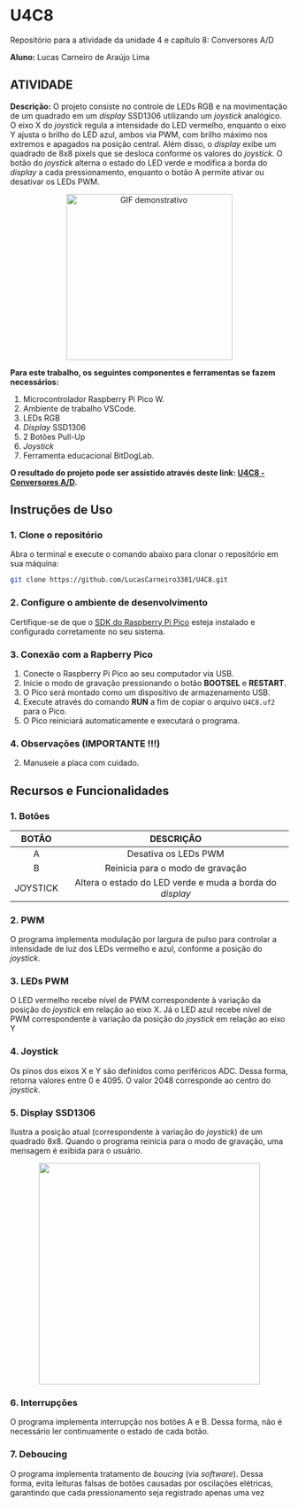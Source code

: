# U4C8
Repositório para a atividade da unidade 4 e capítulo 8: Conversores A/D

__Aluno:__
Lucas Carneiro de Araújo Lima

## ATIVIDADE 
__Descrição:__
O projeto consiste no controle de LEDs RGB e na movimentação de um quadrado em um _display_ SSD1306 utilizando um _joystick_ analógico. O eixo X do _joystick_ regula a intensidade do LED vermelho, enquanto o eixo Y ajusta o brilho do LED azul, ambos via PWM, com brilho máximo nos extremos e apagados na posição central. Além disso, o _display_ exibe um quadrado de 8x8 pixels que se desloca conforme os valores do _joystick_. O botão do _joystick_ alterna o estado do LED verde e modifica a borda do _display_ a cada pressionamento, enquanto o botão A permite ativar ou desativar os LEDs PWM.

<div align="center">
  <img src="https://github.com/user-attachments/assets/33560ddb-57e7-43cc-a70d-c8fa7051a5e9" alt="GIF demonstrativo" width="300"/>
</div>

__Para este trabalho, os seguintes componentes e ferramentas se fazem necessários:__
1) Microcontrolador Raspberry Pi Pico W.
2) Ambiente de trabalho VSCode.
3) LEDs RGB
4) _Display_ SSD1306
5) 2 Botões Pull-Up
6) _Joystick_
7) Ferramenta educacional BitDogLab.

__O resultado do projeto pode ser assistido através deste link: [U4C8 - Conversores A/D](https://youtu.be/X_Vi7YLlsM8).__

## Instruções de Uso

### 1. Clone o repositório
Abra o terminal e execute o comando abaixo para clonar o repositório em sua máquina:
```bash
git clone https://github.com/LucasCarneiro3301/U4C8.git
```

### 2. Configure o ambiente de desenvolvimento
Certifique-se de que o [SDK do Raspberry Pi Pico](https://github.com/raspberrypi/pico-sdk) esteja instalado e configurado corretamente no seu sistema.

### 3. Conexão com a Rapberry Pico
1. Conecte o Raspberry Pi Pico ao seu computador via USB.
2. Inicie o modo de gravação pressionando o botão **BOOTSEL** e **RESTART**.
3. O Pico será montado como um dispositivo de armazenamento USB.
4. Execute através do comando **RUN** a fim de copiar o arquivo `U4C8.uf2` para o Pico.
5. O Pico reiniciará automaticamente e executará o programa.

### 4. Observações (IMPORTANTE !!!)
2. Manuseie a placa com cuidado.

## Recursos e Funcionalidades

### 1. Botões

| BOTÃO                            | DESCRIÇÃO                                     | 
|:----------------------------------:|:---------------------------------------------:|
| A                                  | Desativa os LEDs PWM                 | 
| B                                  | Reinicia para o modo de gravação               | 
| JOYSTICK                                  | Altera o estado do LED verde e muda a borda do _display_              | 

### 2. PWM

O programa implementa modulação por largura de pulso para controlar a intensidade de luz dos LEDs vermelho e azul, conforme a posição do _joystick_.

### 3. LEDs PWM

O LED vermelho recebe nível de PWM correspondente à variação da posição do _joystick_ em relação ao eixo X. Já o LED azul recebe nível de PWM correspondente à variação da posição do _joystick_ em relação ao eixo Y

### 4. Joystick

Os pinos dos eixos X e Y são definidos como periféricos ADC. Dessa forma, retorna valores entre 0 e 4095. O valor 2048 corresponde ao centro do _joystick_.

### 5. Display SSD1306

Ilustra a posição atual (correspondente à variação do _joystick_) de um quadrado 8x8. Quando o programa reinicia para o modo de gravação, uma mensagem é exibida para o usuário.

<div align="center">
  <img src="https://github.com/user-attachments/assets/cfbe2417-2fea-4db1-84d9-cc32e4154648" width="400"/>
</div>

### 6. Interrupções

O programa implementa interrupção nos botões A e B. Dessa forma, não é necessário ler continuamente o estado de cada botão.

### 7. Deboucing

O programa implementa tratamento de _boucing_ (via _software_). Dessa forma, evita leituras falsas de botões causadas por oscilações elétricas, garantindo que cada pressionamento seja registrado apenas uma vez
